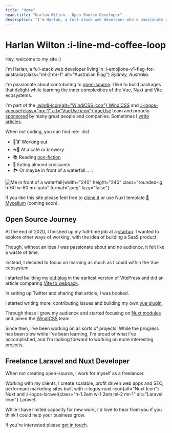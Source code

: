 ```yaml
---
title: "Home"
head.title: "Harlan Wilton - Open Source Developer"
description: "I'm Harlan, a full-stack web developer who's passionate about open-source. I like to build packages that delight while learning the inner complexities of the Vue, Nuxt and Vite ecosystems."
---
```


# Harlan Wilton :i-line-md-coffee-loop

Hey, welcome to my site :)

I'm Harlan, a full-stack web developer living in :i-emojione-v1-flag-for-australia{class="ml-2 mr-1" alt="Australian Flag"} _Sydney, Australia_. 

I'm passionate about contributing to [open-source](https://github.com/harlan-zw). I like to build packages that delight while
learning the inner complexities of the Vue, Nuxt and Vite ecosystems. 

I'm part of the [:windi-icon{alt="WindiCSS icon"} WindiCSS](https://windicss.com) and [:i-logos-vueuse{class="mx-1" alt="VueUse icon"} VueUse](https://vueuse.org) team and proudly [sponsored](/sponsors) by many great people and companies. Sometimes I [write articles](/blog).

When not coding, you can find me:
::list
- 🏃🏋️ Working out 
- ☕🍺 At a café or brewery
- 📚 Reading [non-fiction](https://www.goodreads.com/user/show/122898515-harlan-wilton) 
- 🥐 Eating almond croissants 
- 🏞️ Or maybe in front of a waterfall... 
::

![Me in front of a waterfall](/harlan-wilton.jpeg){width="240" height="240" class="rounded-lg h-60 w-60 mx-auto" format="jpeg" lazy="false"}

If you like this site please feel free to [clone it](https://github.com/harlan-zw/harlanzw.com) or use Nuxt template [🍄 Mycelium](https://github.com/harlan-zw/harlanzw.com) (coming soon).

## Open Source Journey

At the end of 2020, I finished up my full-time job at a [startup](https://kintell.com/). I wanted to explore other ways of working,
with the idea of building a SaaS product.

Though, without an idea I was passionate about and no audience, it felt like a waste of time.

Instead, I decided to focus on learning as much as I could within the Vue ecosystem. 

I started building my [old blog](https://old.harlanzw.com)
in the earliest version of VitePress and did an article comparing [Vite to webpack](/blog/how-the-heck-does-vite-work).

In setting up Twitter and sharing that article, I was hooked.

I started writing more, contributing issues and building my own [vue plugin](/blog/vue-automatic-component-imports).

Through these I grew my audience and started focusing on [Nuxt modules](/projects) and joined the [WindiCSS](htttp://windicss.com) team.

Since then, I've been working on all sorts of projects. While the progress has been slow while I've been learning, I'm proud of what I've accomplished, 
and I'm looking forward to working on more interesting projects.

## Freelance Laravel and Nuxt Developer

When not creating open-source, I work for myself as a freelancer. 

Working with my clients, I create scalable, profit driven web apps and SEO, performant marketing sites built with :i-logos-nuxt-icon{alt="Nuxt Icon"} Nuxt and :i-logos-laravel{class="h-1.2em w-1.2em ml-2 mr-1" alt="Laravel Icon"} Laravel.

While I have limited capacity for new work, I'd love to hear from you if you think I could help your business grow.

If you're interested please [get in touch](mailto:harlan@harlanzw.com).
